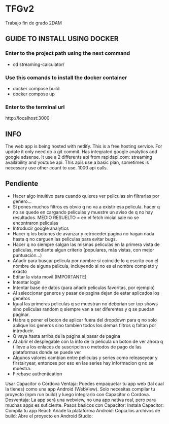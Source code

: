 # TFGv2
Trabajo fin de grado 2DAM

## GUIDE TO INSTALL USING DOCKER

### Enter to the project path using the next command
- cd streaming-calculator/

### Use this comands to install the docker container
- docker compose build
- docker compose up

### Enter to the terminal url
http://localhost:3000

## INFO
The web app is being hosted with netlify. This is a free hosting service. For update it only need do a git commit.
Has integrated google analytics and google adsense.
It use a 2 differents api from rapidapi.com: streaming availability and youtube api. This apis use a basic plan, sometimes is necessary use other count to use. 1000 api calls.

## Pendiente
- Hacer algo intuitivo para cuando quieres ver peliculas sin filtrarlas por genero...
- Si pones muchos filtros es obvio q no va a existir esa pelicula. hacer q no se quede en cargando películas y muestre un aviso de q no hay resultados. MEDIO RESUELTO = en el fetch inicial sale no se encontraron peliculas
- Introducir google analytics
- Hacer q los botones de avanzar y retroceder pagina no hagan  nada hasta q no carguen las peliculas para evitar bugs.
- Hacer q no siempre salgan las mismas peliculas en la primera vista de peliculas, mediante algun criterio (populares, más vistas, con mejor puntuación...)
- Añadir para buscar pelicula por nombre si coincide lo q escrito con el nombre de alguna pelicula, incluyendo si no es el nombre completo y exacto
- Editar la vista movil (IMPORTANTE)
- Intentar login
- Intentar base de datos (para añadir peliculas favoritas, por ejemplo)
- Al seleccionar generos y pasar de pagina dejan de estar aplicados los generos
- Igual las primeras peliculas q se muestran no deberian ser top shows sino peliculas random q siempre van a ser diferentes y q se puedan paginar.
- Habra q poner el boton de aplicar fuera del dropdown para q no solo aplique los generos sino tambien todos los demas filtros q faltan por introducir.
- Q vaya hasta arriba de la pagina al pasar de pagina
- Al abrir el desplegable con la info de la pelicula un boton de ver ahora q t lleve a los enlaces de suscripcion o metodos de pago de las plataformas donde se puede ver
- Algunos valores cambian entre peliculas y series como releaseyear y firstairyear, entonces por eso en las series hay informacion q no se muestra.
- Firebase authentication







Usar Capacitor o Cordova
Ventaja: Puedes empaquetar tu app web (tal cual la tienes) como una app Android (WebView). Solo necesitas compilar tu proyecto (npm run build) y luego integrarlo con Capacitor o Cordova.
Desventaja: La app será una webview, no una app nativa real, pero para muchas apps es suficiente.
Pasos básicos con Capacitor:
Instala Capacitor:
Compila tu app React:
Añade la plataforma Android:
Copia los archivos de build:
Abre el proyecto en Android Studio:
